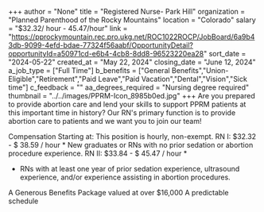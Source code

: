 +++
author = "None"
title = "Registered Nurse- Park Hill"
organization = "Planned Parenthood of the Rocky Mountains"
location = "Colorado"
salary = "$32.32/ hour -  45.47/hour"
link = "https://pprockymountain.rec.pro.ukg.net/ROC1022ROCP/JobBoard/6a9b43db-9099-4efd-bdae-77324f56aabf/OpportunityDetail?opportunityId=a50971cd-e6b4-4cb8-8dd8-96523220ea28"
sort_date = "2024-05-22"
created_at = "May 22, 2024"
closing_date = "June 12, 2024"
a_job_type = ["Full Time"]
b_benefits = ["General Benefits","Union-Eligible","Retirement","Paid Leave","Paid Vacation","Dental","Vision","Sick time"]
c_feedback = ""
aa_degrees_required = "Nursing degree required"
thumbnail = "../../images/PPRM-Icon_8985b0ed.jpg"
+++
Are you prepared to provide abortion care and lend your skills to support PPRM patients at this important time in history? Our RN's primary function is to provide abortion care to patients and we want you to join our team!
 
Compensation Starting at:
This position is hourly, non-exempt.
RN I: $32.32 - $ 38.59 / hour *
New graduates or RNs with no prior sedation or abortion procedure experience.
RN II: $33.84 - $ 45.47 / hour *
* RNs with at least one year of prior sedation experience, ultrasound experience, and/or experience assisting in abortion procedures.
 
A Generous Benefits Package valued at over $16,000
A predictable schedule